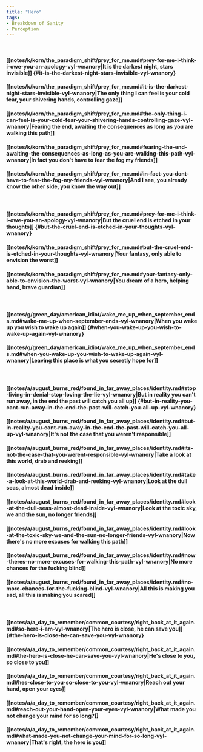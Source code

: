 ```yaml
---
title: "Hero"
tags:
- Breakdown of Sanity
- Perception
---
```

&nbsp;
#### [[notes/k/korn/the_paradigm_shift/prey_for_me.md#prey-for-me-i-think-i-owe-you-an-apology-vyl-wnanory|It is the darkest night, stars invisible]] {#it-is-the-darkest-night-stars-invisible-vyl-wnanory}
#### [[notes/k/korn/the_paradigm_shift/prey_for_me.md#it-is-the-darkest-night-stars-invisible-vyl-wnanory|The only thing I can feel is your cold fear, your shivering hands, controlling gaze]]
#### [[notes/k/korn/the_paradigm_shift/prey_for_me.md#the-only-thing-i-can-feel-is-your-cold-fear-your-shivering-hands-controlling-gaze-vyl-wnanory|Fearing the end, awaiting the consequences as long as you are walking this path]]
#### [[notes/k/korn/the_paradigm_shift/prey_for_me.md#fearing-the-end-awaiting-the-consequences-as-long-as-you-are-walking-this-path-vyl-wnanory|In fact you don't have to fear the fog my friends]]
#### [[notes/k/korn/the_paradigm_shift/prey_for_me.md#in-fact-you-dont-have-to-fear-the-fog-my-friends-vyl-wnanory|And I see, you already know the other side, you know the way out]]
&nbsp;
#### [[notes/k/korn/the_paradigm_shift/prey_for_me.md#prey-for-me-i-think-i-owe-you-an-apology-vyl-wnanory|But the cruel end is etched in your thoughts]] {#but-the-cruel-end-is-etched-in-your-thoughts-vyl-wnanory}
#### [[notes/k/korn/the_paradigm_shift/prey_for_me.md#but-the-cruel-end-is-etched-in-your-thoughts-vyl-wnanory|Your fantasy, only able to envision the worst]]
#### [[notes/k/korn/the_paradigm_shift/prey_for_me.md#your-fantasy-only-able-to-envision-the-worst-vyl-wnanory|You dream of a hero, helping hand, brave guardian]]
&nbsp;
#### [[notes/g/green_day/american_idiot/wake_me_up_when_september_ends.md#wake-me-up-when-september-ends-vyl-wnanory|When you wake up you wish to wake up again]] {#when-you-wake-up-you-wish-to-wake-up-again-vyl-wnanory}
#### [[notes/g/green_day/american_idiot/wake_me_up_when_september_ends.md#when-you-wake-up-you-wish-to-wake-up-again-vyl-wnanory|Leaving this place is what you secretly hope for]]
&nbsp;
#### [[notes/a/august_burns_red/found_in_far_away_places/identity.md#stop-living-in-denial-stop-loving-the-lie-vyl-wnanory|But in reality you can't run away, in the end the past will catch you all up]] {#but-in-reality-you-cant-run-away-in-the-end-the-past-will-catch-you-all-up-vyl-wnanory}
#### [[notes/a/august_burns_red/found_in_far_away_places/identity.md#but-in-reality-you-cant-run-away-in-the-end-the-past-will-catch-you-all-up-vyl-wnanory|It's not the case that you weren't responsible]]
#### [[notes/a/august_burns_red/found_in_far_away_places/identity.md#its-not-the-case-that-you-werent-responsible-vyl-wnanory|Take a look at this world, drab and reeking]]
#### [[notes/a/august_burns_red/found_in_far_away_places/identity.md#take-a-look-at-this-world-drab-and-reeking-vyl-wnanory|Look at the dull seas, almost dead inside]]
#### [[notes/a/august_burns_red/found_in_far_away_places/identity.md#look-at-the-dull-seas-almost-dead-inside-vyl-wnanory|Look at the toxic sky, we and the sun, no longer friends]]
#### [[notes/a/august_burns_red/found_in_far_away_places/identity.md#look-at-the-toxic-sky-we-and-the-sun-no-longer-friends-vyl-wnanory|Now there's no more excuses for walking this path]]
#### [[notes/a/august_burns_red/found_in_far_away_places/identity.md#now-theres-no-more-excuses-for-walking-this-path-vyl-wnanory|No more chances for the fucking blind]]
#### [[notes/a/august_burns_red/found_in_far_away_places/identity.md#no-more-chances-for-the-fucking-blind-vyl-wnanory|All this is making you sad, all this is making you scared]]
&nbsp;
#### [[notes/a/a_day_to_remember/common_courtesy/right_back_at_it_again.md#so-here-i-am-vyl-wnanory|The hero is close, he can save you]] {#the-hero-is-close-he-can-save-you-vyl-wnanory}
#### [[notes/a/a_day_to_remember/common_courtesy/right_back_at_it_again.md#the-hero-is-close-he-can-save-you-vyl-wnanory|He's close to you, so close to you]]
#### [[notes/a/a_day_to_remember/common_courtesy/right_back_at_it_again.md#hes-close-to-you-so-close-to-you-vyl-wnanory|Reach out your hand, open your eyes]]
#### [[notes/a/a_day_to_remember/common_courtesy/right_back_at_it_again.md#reach-out-your-hand-open-your-eyes-vyl-wnanory|What made you not change your mind for so long?]]
#### [[notes/a/a_day_to_remember/common_courtesy/right_back_at_it_again.md#what-made-you-not-change-your-mind-for-so-long-vyl-wnanory|That's right, the hero is you]]
